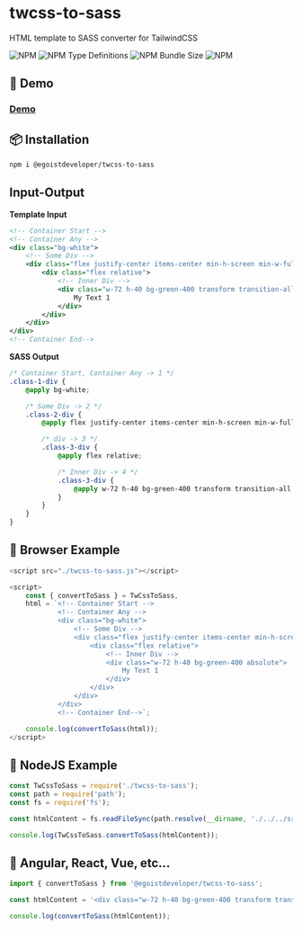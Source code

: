 # twcss-to-sass
HTML template to SASS converter for TailwindCSS

![NPM](https://img.shields.io/npm/v/@egoistdeveloper/twcss-to-sass)
![NPM Type Definitions](https://img.shields.io/npm/types/@egoistdeveloper/twcss-to-sass)
![NPM Bundle Size](https://img.shields.io/bundlephobia/minzip/@egoistdeveloper/twcss-to-sass)
![NPM](https://img.shields.io/npm/l/@egoistdeveloper/twcss-to-sass)

## 🚀 Demo

### **[Demo](https://egoistdeveloper.github.io/twcss-to-sass/)**


## 📦 Installation
```bash
npm i @egoistdeveloper/twcss-to-sass
```

## Input-Output

**Template Input**

```xml
<!-- Container Start -->
<!-- Container Any -->
<div class="bg-white">
	<!-- Some Div -->
	<div class="flex justify-center items-center min-h-screen min-w-full">
		<div class="flex relative">
			<!-- Inner Div -->
			<div class="w-72 h-40 bg-green-400 transform transition-all">
				My Text 1
			</div>
		</div>
	</div>
</div>
<!-- Container End-->
```

**SASS Output**

```scss
/* Container Start, Container Any -> 1 */
.class-1-div {
    @apply bg-white;

    /* Some Div -> 2 */
    .class-2-div {
        @apply flex justify-center items-center min-h-screen min-w-full;

        /* div -> 3 */
        .class-3-div {
            @apply flex relative;

            /* Inner Div -> 4 */
            .class-3-div {
                @apply w-72 h-40 bg-green-400 transform transition-all;
            }
        }
    }
}
```

## 🔰 Browser Example

```javascript
<script src="./twcss-to-sass.js"></script>

<script>
    const { convertToSass } = TwCssToSass,
    html = `<!-- Container Start -->
            <!-- Container Any -->
            <div class="bg-white">
                <!-- Some Div -->
                <div class="flex justify-center items-center min-h-screen">
                    <div class="flex relative">
                        <!-- Inner Div -->
                        <div class="w-72 h-40 bg-green-400 absolute">
                            My Text 1
                        </div>
                    </div>
                </div>
            </div>
            <!-- Container End-->`;

    console.log(convertToSass(html));
</script>
```

## 🔰 NodeJS Example

```javascript
const TwCssToSass = require('./twcss-to-sass');
const path = require('path');
const fs = require('fs');

const htmlContent = fs.readFileSync(path.resolve(__dirname, './../../src/data/mock3.html'), 'UTF-8');

console.log(TwCssToSass.convertToSass(htmlContent));

```

## 🔰 Angular, React, Vue, etc...

```javascript
import { convertToSass } from '@egoistdeveloper/twcss-to-sass';

const htmlContent = '<div class="w-72 h-40 bg-green-400 transform transition-all">My Text 1</div>';

console.log(convertToSass(htmlContent));

```
